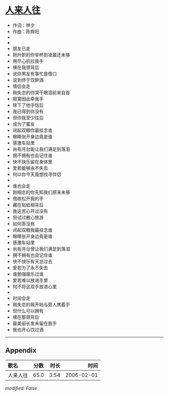 # [人来人往](https://music.163.com/song?id=65967)

* 作词：林夕
* 作曲：陈辉阳
*
*
* 朋友已走
* 刚升职的你举杯到凌晨还未够
* 用尽心机拉我手
* 缠在我颈背后
* 说你男友有事忙是借口
* 说到终于饮醉酒
* 情侣会走
* 刚失恋的你哭干眼泪前来自首
* 寂寞因此牵我手
* 除下了他手信后
* 我已得到你没有
* 但你我至少往后
* 成为了蜜友
* 闭起双眼你最挂念谁
* 眼睛张开身边竟是谁
* 感激车站里
* 尚有月台能让我们满足到落泪
* 拥不拥有也会记住谁
* 快不快乐留在身体里
* 爱若能够永不失去
* 何以你今天竟想找寻伴侣
* 
* 谁也会走
* 刚相恋的你先知我们原来未够
* 借故松开我的手
* 藏在贴纸相背后
* 我这苦心开过没有
* 但试过散心旅游
* 如何答没有
* 闭起双眼我最挂念谁
* 眼睛张开身边竟是谁
* 感激车站里
* 尚有月台曾让我们满足到落泪
* 拥不拥有也会记住谁
* 快不快乐有天总过去
* 爱若为了永不失去
* 谁勉强娱乐过谁
* 爱若难以放进手里
* 何不将这双手放进心里
* 
* 时间会走
* 刚失恋的我开始与旁人携着手
* 但什么可以拥有
* 缠在那颈背后
* 最美丽长发未留在我手
* 我也开心饮过酒


---

## Appendix

|歌名|分数|时长|时间|
|:---|:---:|---:|---:|
|人来人往|65.0|3:54|2006-02-01

*modified: False*